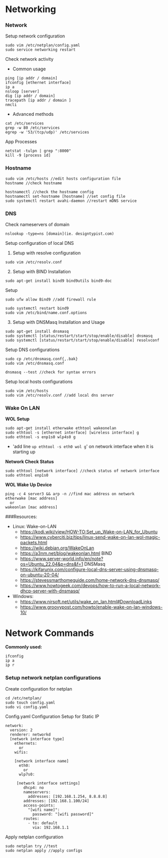 # Networking

### Network
Setup network configuration
```
sudo vim /etc/netplan/config.yaml
sudo service networking restart
```

Check network activity
* Common usage
```
ping [ip addr / domain]
ifconfig [ethernet interface]
ip a
nsloop [server]
dig [ip addr / domain]
tracepath [ip addr / domain ]
nmcli
```

* Advanced methods
```
cat /etc/services
grep -w 80 /etc/services
egrep -w '53/(tcp/udp)' /etc/services
```

App Processes
```
netstat -tulpn | grep ":8000"
kill -9 [process id]
```

### Hostname
```
sudo vim /etc/hosts //edit hosts configuration file
hostname //check hostname

hostnamectl //check the hostname config
hostnamectl set-hostname [hostname] //set config file
sudo systemctl restart avahi-daemon //restart mDNS service
```

### DNS
Check nameservers of domain
```
nslookup -type=ns [domain](ie. designtypist.com)
```

Setup configuration of local DNS
1) Setup with resolve configuration
```
sudo vim /etc/resolv.conf
```

2) Setup with BIND
Installation
```
sudo apt-get install bind9 bind9utils bind9-doc
```

Setup
```
sudo ufw allow Bind9 //add firewall rule

sudo systemctl restart bind9
sudo vim /etc/bind/name.conf.options
```

3) Setup with DNSMasq
Installation and Usage
```
sudo apt-get install dnsmasq
sudo systemctl [status/restart/start/stop/enable/disable] dnsmasq
sudo systemctl [status/restart/start/stop/enable/disable] resolvconf
```

Setup DNS configurations
```
sudo cp /etc/dnsmasq.conf{,.bak}
sudo vim /etc/dnsmasq.conf

dnsmasq --test //check for syntax errors
```

Setup local hosts configurations
```
sudo vim /etc/hosts
sudo vim /etc/resolv.conf //add local dns server
```

### Wake On LAN

**WOL Setup**
```
sudo apt-get install etherwake ethtool wakeonelan
sudo ethtool -s [ethernet interface] [wireless interface] g
sudo ethtool -s enp1s0 wlp4s0 g
```
- 'add line `up ethtool -s eth0 wol g`' on network interface when it is starting up

**Network Check Status**
```
sudo ethtool [network interface] //check status of network interface
sudo ethtool enp1s0
```

**WOL Wake Up Device**
```
ping -c 4 server3 && arp -n //find mac address on network
etherwake [mac address]
  or
wakeonlan [mac address]
```

###Resources:
- Linux:
  Wake-on-LAN  
  - https://kodi.wiki/view/HOW-TO:Set_up_Wake-on-LAN_for_Ubuntu
  - https://www.cyberciti.biz/tips/linux-send-wake-on-lan-wol-magic-packets.html
  - https://wiki.debian.org/WakeOnLan
  - https://a3nm.net/blog/wakeonlan.html
  BIND
  - https://www.server-world.info/en/note?os=Ubuntu_22.04&p=dns&f=1
  DNSMasq
  - https://kifarunix.com/configure-local-dns-server-using-dnsmasq-on-ubuntu-20-04/ 
  - https://stevessmarthomeguide.com/home-network-dns-dnsmasq/
  - https://www.howtogeek.com/devops/how-to-run-a-local-network-dhcp-server-with-dnsmasq/
- Windows:
  - https://www.nirsoft.net/utils/wake_on_lan.html#DownloadLinks
  - https://www.groovypost.com/howto/enable-wake-on-lan-windows-10/
# Network Commands

**Commonly used:**
```
ifconfig
ip a
ip r 
```

### Setup network netplan configurations

Create configuration for netplan
```
cd /etc/netplan/
sudo touch config.yaml
sudo vi config.yaml
```

Config.yaml Configuration Setup for Static IP
```
network:
  version: 2
  renderer: networkd
  [network interface type]
    ethernets:
      or
    wifis: 
    
    [network interface name]
      eth0: 
        or 
      wlp7s0:
      
     [network interface settings]
        dhcp4: no
        nameservers:
          addresses: [192.168.1.254, 8.8.8.8]
        addresses: [192.168.1.100/24]
        access-points:
          "[wifi name]":
            password: "[wifi password]"
        routes:
          - to: default
            via: 192.168.1.1     
```

Apply netplan configuration
```
sudo netplan try //test 
sudo netplan apply //apply configs
```
